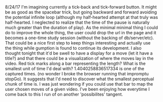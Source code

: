 8/24/17 I'm imagining currently a tick-back and tick-forward button. It might
be as good as the spacebar trick, but going backward and forward avoiding the 
potential infinite loop (although my half-hearted attempt at that truly was 
half-hearted. I neglected to realize that the time of the pause is naturally
much greater than the duration of play). As the minimal minimal thing I could
do to improve the whole thing, the user could drop the url in the page and it
becomes a one-time study session (without the backing of db/server/etc). That
could be a nice first step to keep things interesting and actually use the 
thing while gumption is found to continue its development. I also thought
tonight that it'd be swell to have a display for a move (let it have a title?)
and that there could be a visualization of where the moves lay in the video.
Red tick marks along a bar representing the length? What is the smallest unit 
of time I'd deal with? 1.4040258836517334 is one of the captured times. (no 
wonder I broke the browser running that impromptu stopGo). It suggests that I'd
need to discover what the smallest perceptual chunk of time is. I was just 
wondering if you could use that bar to map the user chosen moves of a given 
video. I've been enjoying how everytime I come back to this I run of on another
'possibilites' tangent.
